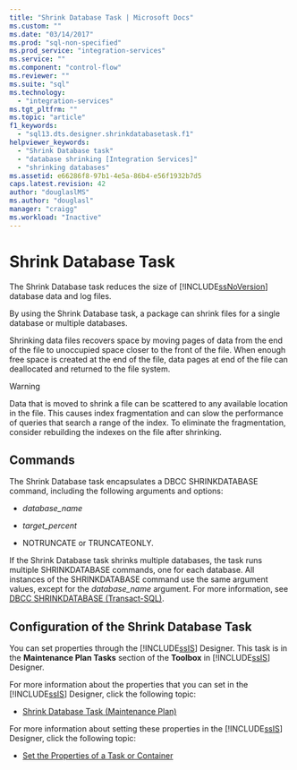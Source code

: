 ```yaml
---
title: "Shrink Database Task | Microsoft Docs"
ms.custom: ""
ms.date: "03/14/2017"
ms.prod: "sql-non-specified"
ms.prod_service: "integration-services"
ms.service: ""
ms.component: "control-flow"
ms.reviewer: ""
ms.suite: "sql"
ms.technology: 
  - "integration-services"
ms.tgt_pltfrm: ""
ms.topic: "article"
f1_keywords: 
  - "sql13.dts.designer.shrinkdatabasetask.f1"
helpviewer_keywords: 
  - "Shrink Database task"
  - "database shrinking [Integration Services]"
  - "shrinking databases"
ms.assetid: e66286f8-97b1-4e5a-86b4-e56f1932b7d5
caps.latest.revision: 42
author: "douglaslMS"
ms.author: "douglasl"
manager: "craigg"
ms.workload: "Inactive"
---
```

# Shrink Database Task
  The Shrink Database task reduces the size of [!INCLUDE[ssNoVersion](../../includes/ssnoversion-md.md)] database data and log files.  
  
 By using the Shrink Database task, a package can shrink files for a single database or multiple databases.  
  
 Shrinking data files recovers space by moving pages of data from the end of the file to unoccupied space closer to the front of the file. When enough free space is created at the end of the file, data pages at end of the file can deallocated and returned to the file system.  
  
> [!WARNING]  
>  Data that is moved to shrink a file can be scattered to any available location in the file. This causes index fragmentation and can slow the performance of queries that search a range of the index. To eliminate the fragmentation, consider rebuilding the indexes on the file after shrinking.  
  
## Commands  
 The Shrink Database task encapsulates a DBCC SHRINKDATABASE command, including the following arguments and options:  
  
-   *database_name*  
  
-   *target_percent*  
  
-   NOTRUNCATE or TRUNCATEONLY.  
  
 If the Shrink Database task shrinks multiple databases, the task runs multiple SHRINKDATABASE commands, one for each database. All instances of the SHRINKDATABASE command use the same argument values, except for the *database_name* argument. For more information, see [DBCC SHRINKDATABASE &#40;Transact-SQL&#41;](../../t-sql/database-console-commands/dbcc-shrinkdatabase-transact-sql.md).  
  
## Configuration of the Shrink Database Task  
 You can set properties through the [!INCLUDE[ssIS](../../includes/ssis-md.md)] Designer. This task is in the **Maintenance Plan Tasks** section of the **Toolbox** in [!INCLUDE[ssIS](../../includes/ssis-md.md)] Designer.  
  
 For more information about the properties that you can set in the [!INCLUDE[ssIS](../../includes/ssis-md.md)] Designer, click the following topic:  
  
-   [Shrink Database Task &#40;Maintenance Plan&#41;](../../relational-databases/maintenance-plans/shrink-database-task-maintenance-plan.md)  
  
 For more information about setting these properties in the [!INCLUDE[ssIS](../../includes/ssis-md.md)] Designer, click the following topic:  
  
-   [Set the Properties of a Task or Container](http://msdn.microsoft.com/library/52d47ca4-fb8c-493d-8b2b-48bb269f859b)  
  
  
